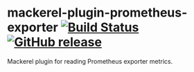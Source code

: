 # mackerel-plugin-prometheus-exporter [![Build Status](https://github.com/k1LoW/mackerel-plugin-prometheus-exporter/workflows/build/badge.svg)](https://github.com/k1LoW/mackerel-plugin-prometheus-exporter/actions) [![GitHub release](https://img.shields.io/github/release/k1LoW/mackerel-plugin-prometheus-exporter.svg)](https://github.com/k1LoW/mackerel-plugin-prometheus-exporter/releases)

Mackerel plugin for reading Prometheus exporter metrics.
